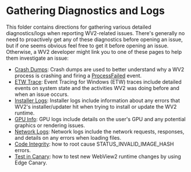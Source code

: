 # Gathering Diagnostics and Logs
This folder contains directions for gathering various detailed diagnostics/logs when reporting WV2-related issues. There's generally no need to proactively get any of these diagnostics before opening an issue, but if one seems obvious feel free to get it before opening an issue. Otherwise, a WV2 developer might link you to one of these pages to help them investigate an issue:

- [Crash Dumps](crash.md): Crash dumps are used to better understand why a WV2 process is crashing and firing a [ProcessFailed](https://learn.microsoft.com/dotnet/api/microsoft.web.webview2.core.corewebview2.processfailed) event.
- [ETW Trace](etw.md): Event Tracing for Windows (ETW) traces include detailed events on system state and the activities WV2 was doing before and when an issue occurs.
- [Installer Logs](install.md): Installer logs include information about any errors that WV2's installer/updater hit when trying to install or update the WV2 runtime.
- [GPU Info](gpu.md): GPU logs include details on the user's GPU and any potential graphics or rendering issues.
- [Network Logs](network.md): Network logs include the network requests, responses, and details on any errors when loading files.
- [Code Integrity](code_integrity.md): how to root cause STATUS_INVALID_IMAGE_HASH errors.
- [Test in Canary](test_canary.md): how to test new WebView2 runtime changes by using Edge Canary.
